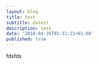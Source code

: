 ```yaml
---
layout: blog
title: test
subtitle: datest
description: test
date: '2018-04-26T01:31:21+01:00'
published: true
---
```

fdsfds
